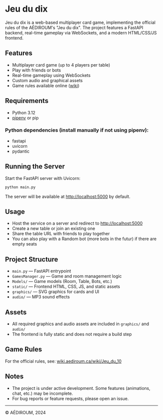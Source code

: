 # Jeu du dix

Jeu du dix is a web-based multiplayer card game, implementing the official rules of the AÉDIROUM's "Jeu du dix". The project features a FastAPI backend, real-time gameplay via WebSockets, and a modern HTML/CSS/JS frontend.

## Features
- Multiplayer card game (up to 4 players per table)
- Play with friends or bots
- Real-time gameplay using WebSockets
- Custom audio and graphical assets
- Game rules available online ([wiki](https://wiki.aediroum.ca/wiki/Jeu_du_10))

## Requirements
- Python 3.12
- [pipenv](https://pipenv.pypa.io/en/latest/) or pip

### Python dependencies (install manually if not using pipenv):
- fastapi
- uvicorn
- pydantic


## Running the Server
Start the FastAPI server with Uvicorn:
```bash
python main.py
```
The server will be available at [http://localhost:5000](http://localhost:5000) by default.

## Usage
- Host the service on a server and redirect to [http://localhost:5000](http://localhost:5000)
- Create a new table or join an existing one
- Share the table URL with friends to play together
- You can also play with a Random bot (more bots in the futur) if there are empty seats

## Project Structure
- `main.py` — FastAPI entrypoint
- `GamesManager.py` — Game and room management logic
- `Models/` — Game models (Room, Table, Bots, etc.)
- `static/` — Frontend HTML, CSS, JS, and static assets
- `graphics/` — SVG graphics for cards and UI
- `audio/` — MP3 sound effects

## Assets
- All required graphics and audio assets are included in `graphics/` and `audio/`
- The frontend is fully static and does not require a build step

## Game Rules
For the official rules, see: [wiki.aediroum.ca/wiki/Jeu_du_10](https://wiki.aediroum.ca/wiki/Jeu_du_10)

## Notes
- The project is under active development. Some features (animations, chat, etc.) may be incomplete.
- For bug reports or feature requests, please open an issue.

---
© AÉDIROUM, 2024 
